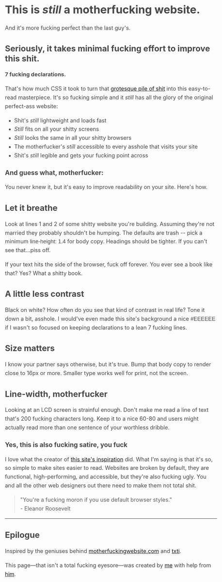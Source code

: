 <!DOCTYPE html>
<html>
   <head>
   	   <meta charset="utf-8" />
   	   <style type="text/css">body{margin:auto; max-width:700px; line-height:1.6; font-size:18px;}h1,h2,h3{line-height:1.2}*{color: #494747}.spec {font-family: "Helvetica"}</style>
	   <title>Bettter Motherfucking Website</title>
   </head>

   <body>
   	   <h1>This is <em>still</em> a motherfucking website.</h1>
   	   <p>And it's more fucking perfect than the last guy's.</p>
   	   <h2>Seriously, it takes minimal fucking effort to improve this shit.</h2>
   	   <p><strong>7 fucking declarations.</strong></p>
   	   <p>That's how much CSS it took to turn that <a href="http://motherfuckingwebsite.com">grotesque pile of shit</a> into this easy-to-read masterpiece. It's so fucking simple and it <em>still</em> has all the glory of the original perfect-ass website:
   	     <ul>
   	   	    <li>Shit's <em>still</em> lightweight and loads fast</li>
   	   	    <li><em>Still</em> fits on all your shitty screens</li>
   	   	    <li><em>Still</em> looks the same in all your shitty browsers</li>
   	   	    <li>The motherfucker's <em>still</em> accessible to every asshole that visits your site</li>
   	   	    <li>Shit's <em>still</em> legible and gets your fucking point across</li>
   	     </ul>
   	   </p>
   	   <h3>And guess what, motherfucker:</h3>
   	   <p>You never knew it, but it's easy to improve readability on your site. Here's how.</p>
   	   <h2>Let it breathe</h2>
   	   <p>Look at lines 1 and 2 of some shitty website you're building. Assuming they're not married they probably shouldn't be humping. The defaults are trash -- pick a minimum <span class="spec"> line-height: 1.4</span> for body copy. Headings should be tighter. If you can't see that...piss off.</p>
   	   <p>If your text hits the side of the browser, fuck off forever. You ever see a book like that? Yes? What a shitty book.</p>
   	   <h2>A little less contrast</h2>
   	   <p>Black on white? How often do you see that kind of contrast in real life? Tone it down a bit, asshole. I would've even made this site's background a nice <span class="spec">#EEEEEE</span> if I wasn't so focused on keeping declarations to a lean 7 fucking lines.</p>
   	   <h2>Size matters</h2>
   	   <p>I know your partner says otherwise, but it's true. Bump that body copy to render close to 16px or more. Smaller type works well for print, not the screen.</p>
   	   <h2>Line-width, motherfucker</h2>
   	   <p>Looking at an LCD screen is strainful enough. Don't make me read a line of text that's 200 fucking characters long. Keep it to a nice 60-80 and users might actually read more than one sentence of your worthless dribble.</p>
   	   <h3>Yes, this is also fucking satire, you fuck</h3>
   	   <p>I love what the creator of <a href="http://motherfuckingwebsite.com">this site's inspiration</a> did. What I'm saying is that it's so, so simple to make sites easier to read. Websites are broken by default, they are functional, high-performing, and accessible, but they're also fucking ugly. You and all the other web designers out there need to make them not total shit.</p>
   	   <blockquote>"You're a fucking moron if you use default browser styles."<br  />- Eleanor Roosevelt</blockquote>
   	   <hr>
   	   <h2>Epilogue</h2>
   	   <p>Inspired by the geniuses behind <a href="http://motherfuckingwebsite.com">motherfuckingwebsite.com</a> and <a href="http://txti.es">txti</a>.</p>
   	   <p>This page—that isn't a total fucking eyesore—was created by <a href="https://twitter.com/drew_mc">me</a> with help from <a href="https://twitter.com/gabehammersmith">him</a>.</p>
   </body>
</html>
